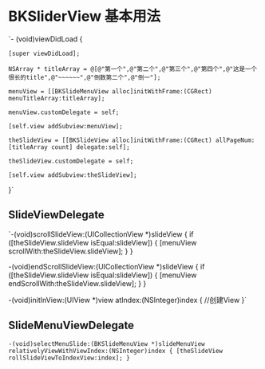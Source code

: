 
# BKSliderView 基本用法

`- (void)viewDidLoad {

    [super viewDidLoad];

    NSArray * titleArray = @[@"第一个",@"第二个",@"第三个",@"第四个",@"这是一个很长的title",@"~~~~~~",@"倒数第二个",@"倒一"];

    menuView = [[BKSlideMenuView alloc]initWithFrame:(CGRect) menuTitleArray:titleArray];

    menuView.customDelegate = self;

    [self.view addSubview:menuView];

    theSlideView = [[BKSlideView alloc]initWithFrame:(CGRect) allPageNum:[titleArray count] delegate:self];

    theSlideView.customDelegate = self;

    [self.view addSubview:theSlideView];
}`

## SlideViewDelegate

`-(void)scrollSlideView:(UICollectionView *)slideView {
    if ([theSlideView.slideView isEqual:slideView]) {
        [menuView scrollWith:theSlideView.slideView];
    }
}

-(void)endScrollSlideView:(UICollectionView *)slideView {
    if ([theSlideView.slideView isEqual:slideView]) {
        [menuView endScrollWith:theSlideView.slideView];
    }
}

-(void)initInView:(UIView *)view atIndex:(NSInteger)index {
    //创建View
}`

## SlideMenuViewDelegate

`-(void)selectMenuSlide:(BKSlideMenuView *)slideMenuView relativelyViewWithViewIndex:(NSInteger)index {
    [theSlideView rollSlideViewToIndexView:index];
}`